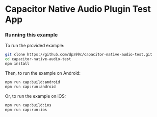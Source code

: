# Capacitor Native Audio Plugin Test App

### Running this example

To run the provided example:

```bash
git clone https://github.com/dpa99c/capacitor-native-audio-test.git
cd capacitor-native-audio-test
npm install
```

Then, to run the example on Android:

```bash
npm run cap:build:android
npm run cap:run:android
```

Or, to run the example on iOS:

```bash
npm run cap:build:ios
npm run cap:run:ios
```
